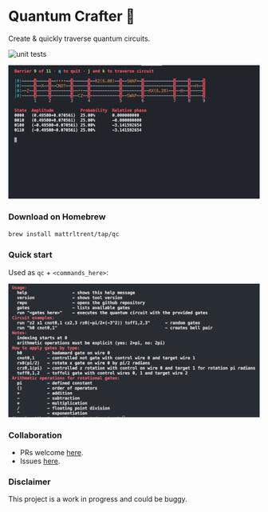 # Quantum Crafter 🚀

Create & quickly traverse quantum circuits.

![unit tests](https://github.com/mattrltrent/quantum_crafter/actions/workflows/unit_tests.yml/badge.svg)

![demo](assets/demo.gif)

### Download on Homebrew

```bash
brew install mattrltrent/tap/qc
```

### Quick start

Used as `qc` + `<commands_here>`:

![demo](assets/help.png)

### Collaboration

- PRs welcome [here](https://github.com/mattrltrent/quantum_crafter/pulls).
- Issues [here](https://github.com/mattrltrent/quantum_crafter/issues).

### Disclaimer

This project is a work in progress and could be buggy.